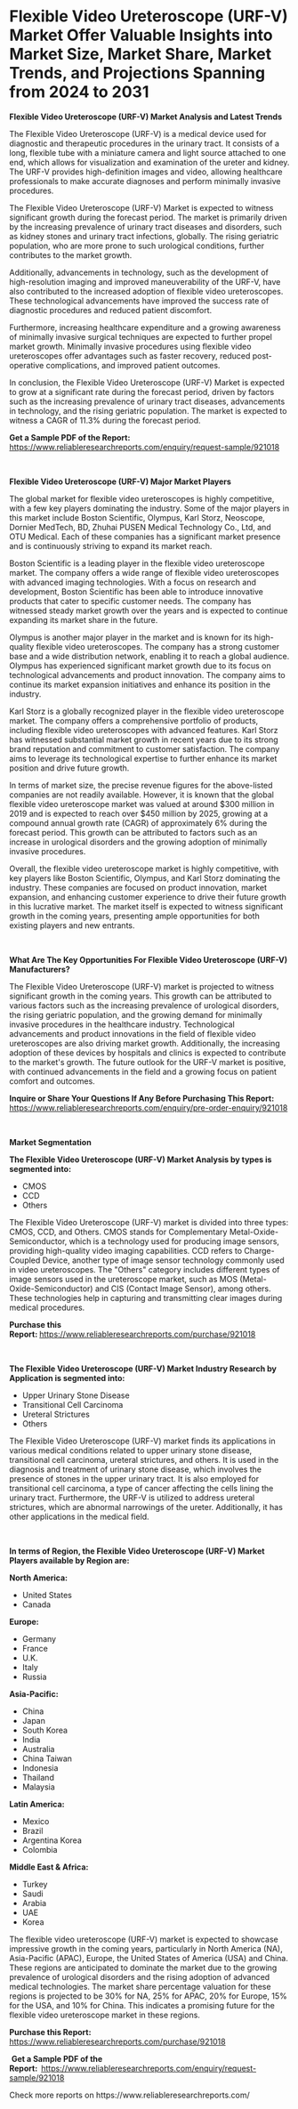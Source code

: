 <p><h1>Flexible Video Ureteroscope (URF-V) Market Offer Valuable Insights into Market Size, Market Share, Market Trends, and Projections Spanning from 2024 to 2031</h1></p><p><strong>Flexible Video Ureteroscope (URF-V) Market Analysis and Latest Trends</strong></p>
<p><p>The Flexible Video Ureteroscope (URF-V) is a medical device used for diagnostic and therapeutic procedures in the urinary tract. It consists of a long, flexible tube with a miniature camera and light source attached to one end, which allows for visualization and examination of the ureter and kidney. The URF-V provides high-definition images and video, allowing healthcare professionals to make accurate diagnoses and perform minimally invasive procedures.</p><p>The Flexible Video Ureteroscope (URF-V) Market is expected to witness significant growth during the forecast period. The market is primarily driven by the increasing prevalence of urinary tract diseases and disorders, such as kidney stones and urinary tract infections, globally. The rising geriatric population, who are more prone to such urological conditions, further contributes to the market growth.</p><p>Additionally, advancements in technology, such as the development of high-resolution imaging and improved maneuverability of the URF-V, have also contributed to the increased adoption of flexible video ureteroscopes. These technological advancements have improved the success rate of diagnostic procedures and reduced patient discomfort.</p><p>Furthermore, increasing healthcare expenditure and a growing awareness of minimally invasive surgical techniques are expected to further propel market growth. Minimally invasive procedures using flexible video ureteroscopes offer advantages such as faster recovery, reduced post-operative complications, and improved patient outcomes.</p><p>In conclusion, the Flexible Video Ureteroscope (URF-V) Market is expected to grow at a significant rate during the forecast period, driven by factors such as the increasing prevalence of urinary tract diseases, advancements in technology, and the rising geriatric population. The market is expected to witness a CAGR of 11.3% during the forecast period.</p></p>
<p><strong>Get a Sample PDF of the Report:&nbsp;</strong> <a href="https://www.reliableresearchreports.com/enquiry/request-sample/921018">https://www.reliableresearchreports.com/enquiry/request-sample/921018</a></p>
<p>&nbsp;</p>
<p><strong>Flexible Video Ureteroscope (URF-V) Major Market Players</strong></p>
<p><p>The global market for flexible video ureteroscopes is highly competitive, with a few key players dominating the industry. Some of the major players in this market include Boston Scientific, Olympus, Karl Storz, Neoscope, Dornier MedTech, BD, Zhuhai PUSEN Medical Technology Co., Ltd, and OTU Medical. Each of these companies has a significant market presence and is continuously striving to expand its market reach.</p><p>Boston Scientific is a leading player in the flexible video ureteroscope market. The company offers a wide range of flexible video ureteroscopes with advanced imaging technologies. With a focus on research and development, Boston Scientific has been able to introduce innovative products that cater to specific customer needs. The company has witnessed steady market growth over the years and is expected to continue expanding its market share in the future. </p><p>Olympus is another major player in the market and is known for its high-quality flexible video ureteroscopes. The company has a strong customer base and a wide distribution network, enabling it to reach a global audience. Olympus has experienced significant market growth due to its focus on technological advancements and product innovation. The company aims to continue its market expansion initiatives and enhance its position in the industry.</p><p>Karl Storz is a globally recognized player in the flexible video ureteroscope market. The company offers a comprehensive portfolio of products, including flexible video ureteroscopes with advanced features. Karl Storz has witnessed substantial market growth in recent years due to its strong brand reputation and commitment to customer satisfaction. The company aims to leverage its technological expertise to further enhance its market position and drive future growth.</p><p>In terms of market size, the precise revenue figures for the above-listed companies are not readily available. However, it is known that the global flexible video ureteroscope market was valued at around $300 million in 2019 and is expected to reach over $450 million by 2025, growing at a compound annual growth rate (CAGR) of approximately 6% during the forecast period. This growth can be attributed to factors such as an increase in urological disorders and the growing adoption of minimally invasive procedures.</p><p>Overall, the flexible video ureteroscope market is highly competitive, with key players like Boston Scientific, Olympus, and Karl Storz dominating the industry. These companies are focused on product innovation, market expansion, and enhancing customer experience to drive their future growth in this lucrative market. The market itself is expected to witness significant growth in the coming years, presenting ample opportunities for both existing players and new entrants.</p></p>
<p>&nbsp;</p>
<p><strong>What Are The Key Opportunities For Flexible Video Ureteroscope (URF-V) Manufacturers?</strong></p>
<p><p>The Flexible Video Ureteroscope (URF-V) market is projected to witness significant growth in the coming years. This growth can be attributed to various factors such as the increasing prevalence of urological disorders, the rising geriatric population, and the growing demand for minimally invasive procedures in the healthcare industry. Technological advancements and product innovations in the field of flexible video ureteroscopes are also driving market growth. Additionally, the increasing adoption of these devices by hospitals and clinics is expected to contribute to the market's growth. The future outlook for the URF-V market is positive, with continued advancements in the field and a growing focus on patient comfort and outcomes.</p></p>
<p><strong>Inquire or Share Your Questions If Any Before Purchasing This Report:</strong> <a href="https://www.reliableresearchreports.com/enquiry/pre-order-enquiry/921018">https://www.reliableresearchreports.com/enquiry/pre-order-enquiry/921018</a></p>
<p>&nbsp;</p>
<p><strong>Market Segmentation</strong></p>
<p><strong>The Flexible Video Ureteroscope (URF-V) Market Analysis by types is segmented into:</strong></p>
<p><ul><li>CMOS</li><li>CCD</li><li>Others</li></ul></p>
<p><p>The Flexible Video Ureteroscope (URF-V) market is divided into three types: CMOS, CCD, and Others. CMOS stands for Complementary Metal-Oxide-Semiconductor, which is a technology used for producing image sensors, providing high-quality video imaging capabilities. CCD refers to Charge-Coupled Device, another type of image sensor technology commonly used in video ureteroscopes. The "Others" category includes different types of image sensors used in the ureteroscope market, such as MOS (Metal-Oxide-Semiconductor) and CIS (Contact Image Sensor), among others. These technologies help in capturing and transmitting clear images during medical procedures.</p></p>
<p><strong>Purchase this Report:&nbsp;</strong><a href="https://www.reliableresearchreports.com/purchase/921018">https://www.reliableresearchreports.com/purchase/921018</a></p>
<p>&nbsp;</p>
<p><strong>The Flexible Video Ureteroscope (URF-V) Market Industry Research by Application is segmented into:</strong></p>
<p><ul><li>Upper Urinary Stone Disease</li><li>Transitional Cell Carcinoma</li><li>Ureteral Strictures</li><li>Others</li></ul></p>
<p><p>The Flexible Video Ureteroscope (URF-V) market finds its applications in various medical conditions related to upper urinary stone disease, transitional cell carcinoma, ureteral strictures, and others. It is used in the diagnosis and treatment of urinary stone disease, which involves the presence of stones in the upper urinary tract. It is also employed for transitional cell carcinoma, a type of cancer affecting the cells lining the urinary tract. Furthermore, the URF-V is utilized to address ureteral strictures, which are abnormal narrowings of the ureter. Additionally, it has other applications in the medical field.</p></p>
<p>&nbsp;</p>
<p><strong>In terms of Region, the Flexible Video Ureteroscope (URF-V) Market Players available by Region are:</strong></p>
<p>
    <p> <strong> North America: </strong>
        <ul>
            <li>United States</li>
            <li>Canada</li>
        </ul>
        </p> 
    <p> <strong> Europe: </strong>
        <ul>
            <li>Germany</li>
            <li>France</li>
            <li>U.K.</li>
            <li>Italy</li>
            <li>Russia</li>
        </ul>
        </p> 
    <p> <strong> Asia-Pacific: </strong>
        <ul>
            <li>China</li>
            <li>Japan</li>
            <li>South Korea</li>
            <li>India</li>
            <li>Australia</li>
            <li>China Taiwan</li>
            <li>Indonesia</li>
            <li>Thailand</li>
            <li>Malaysia</li>
        </ul>
        </p> 
    <p> <strong> Latin America: </strong>
        <ul>
            <li>Mexico</li>
            <li>Brazil</li>
            <li>Argentina Korea</li>
            <li>Colombia</li>
        </ul>
        </p> 
    <p> <strong> Middle East & Africa: </strong>
        <ul>
            <li>Turkey</li>
            <li>Saudi</li>
            <li>Arabia</li>
            <li>UAE</li>
            <li>Korea</li>
        </ul>
    </p>
    </p>
<p><p>The flexible video ureteroscope (URF-V) market is expected to showcase impressive growth in the coming years, particularly in North America (NA), Asia-Pacific (APAC), Europe, the United States of America (USA) and China. These regions are anticipated to dominate the market due to the growing prevalence of urological disorders and the rising adoption of advanced medical technologies. The market share percentage valuation for these regions is projected to be 30% for NA, 25% for APAC, 20% for Europe, 15% for the USA, and 10% for China. This indicates a promising future for the flexible video ureteroscope market in these regions.</p></p>
<p><strong>Purchase this Report: </strong><a href="https://www.reliableresearchreports.com/purchase/921018">https://www.reliableresearchreports.com/purchase/921018</a></p>
<p>&nbsp;<strong>Get a Sample PDF of the Report:&nbsp;&nbsp;</strong><a href="https://www.reliableresearchreports.com/enquiry/request-sample/921018">https://www.reliableresearchreports.com/enquiry/request-sample/921018</a></p>
<p><strong></strong></p>
<p>Check more reports on https://www.reliableresearchreports.com/</p>